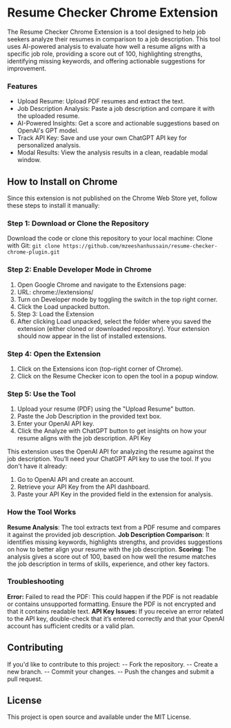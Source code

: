 # Resume Checker Chrome Extension

The Resume Checker Chrome Extension is a tool designed to help job seekers analyze their resumes in comparison to a job description. This tool uses AI-powered analysis to evaluate how well a resume aligns with a specific job role, providing a score out of 100, highlighting strengths, identifying missing keywords, and offering actionable suggestions for improvement.

### Features

- Upload Resume: Upload PDF resumes and extract the text.
- Job Description Analysis: Paste a job description and compare it with the uploaded resume.
- AI-Powered Insights: Get a score and actionable suggestions based on OpenAI's GPT model.
- Track API Key: Save and use your own ChatGPT API key for personalized analysis.
- Modal Results: View the analysis results in a clean, readable modal window.

## How to Install on Chrome
Since this extension is not published on the Chrome Web Store yet, follow these steps to install it manually:

### Step 1: Download or Clone the Repository
Download the code or clone this repository to your local machine:
Clone with Git:
``` git clone https://github.com/mzeeshanhussain/resume-checker-chrome-plugin.git ```
### Step 2: Enable Developer Mode in Chrome

1. Open Google Chrome and navigate to the Extensions page:
2. URL: chrome://extensions/
3. Turn on Developer mode by toggling the switch in the top right corner.
4. Click the Load unpacked button.
5. Step 3: Load the Extension
6. After clicking Load unpacked, select the folder where you saved the extension (either cloned or downloaded repository).
Your extension should now appear in the list of installed extensions.

### Step 4: Open the Extension
1. Click on the Extensions icon (top-right corner of Chrome).
2. Click on the Resume Checker icon to open the tool in a popup window.

### Step 5: Use the Tool
1. Upload your resume (PDF) using the "Upload Resume" button.
2. Paste the Job Description in the provided text box.
3. Enter your OpenAI API key.
4. Click the Analyze with ChatGPT button to get insights on how your resume aligns with the job description.
API Key

This extension uses the OpenAI API for analyzing the resume against the job description. You’ll need your ChatGPT API key to use the tool. If you don't have it already:
1. Go to OpenAI API and create an account.
2. Retrieve your API Key from the API dashboard.
3. Paste your API Key in the provided field in the extension for analysis.

### How the Tool Works
**Resume Analysis**: The tool extracts text from a PDF resume and compares it against the provided job description.
**Job Description Comparison**: It identifies missing keywords, highlights strengths, and provides suggestions on how to better align your resume with the job description.
**Scoring:** The analysis gives a score out of 100, based on how well the resume matches the job description in terms of skills, experience, and other key factors.


### Troubleshooting
**Error:** Failed to read the PDF: This could happen if the PDF is not readable or contains unsupported formatting. Ensure the PDF is not encrypted and that it contains readable text.
**API Key Issues:** If you receive an error related to the API key, double-check that it’s entered correctly and that your OpenAI account has sufficient credits or a valid plan.
## Contributing
If you'd like to contribute to this project: 
-- Fork the repository.
-- Create a new branch.
-- Commit your changes.
-- Push the changes and submit a pull request.
## License
This project is open source and available under the MIT License.




